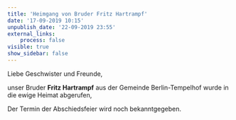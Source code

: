 ```yaml
---
title: 'Heimgang von Bruder Fritz Hartrampf'
date: '17-09-2019 10:15'
unpublish_date: '22-09-2019 23:55'
external_links:
    process: false
visible: true
show_sidebar: false
---
```


Liebe Geschwister und Freunde,

unser Bruder **Fritz Hartrampf** aus der Gemeinde Berlin-Tempelhof wurde in die ewige Heimat abgerufen,

Der Termin der Abschiedsfeier wird noch bekanntgegeben.